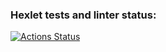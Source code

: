 ### Hexlet tests and linter status:
[![Actions Status](https://github.com/pro-vitaliy/java-project-72/actions/workflows/hexlet-check.yml/badge.svg)](https://github.com/pro-vitaliy/java-project-72/actions)